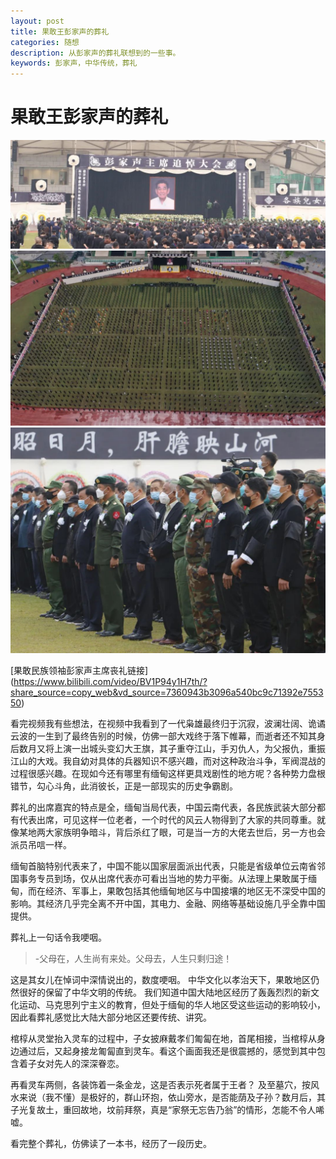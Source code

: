 ```yaml
---
layout: post
title: 果敢王彭家声的葬礼
categories: 随想
description: 从彭家声的葬礼联想到的一些事。
keywords: 彭家声，中华传统，葬礼
---
```

# 果敢王彭家声的葬礼
![](/images/posts/shuibi/pjs1.jpg)
![](/images/posts/shuibi/pjs2.jpg)
![](/images/posts/shuibi/pjs3.jpg)

[果敢民族领袖彭家声主席丧礼链接] (https://www.bilibili.com/video/BV1P94y1H7th/?share_source=copy_web&vd_source=7360943b3096a540bc9c71392e755350)

看完视频我有些想法，在视频中我看到了一代枭雄最终归于沉寂，波澜壮阔、诡谲云波的一生到了最终告别的时候，仿佛一部大戏终于落下帷幕，而逝者还不知其身后数月又将上演一出城头变幻大王旗，其子重夺江山，手刃仇人，为父报仇，重振江山的大戏。我自幼对具体的兵器知识不感兴趣，而对这种政治斗争，军阀混战的过程很感兴趣。在现如今还有哪里有缅甸这样更具戏剧性的地方呢？各种势力盘根错节，勾心斗角，此消彼长，正是一部现实的历史争霸剧。

葬礼的出席嘉宾的特点是全，缅甸当局代表，中国云南代表，各民族武装大部分都有代表出席，可见这样一位老者，一个时代的风云人物得到了大家的共同尊重。就像某地两大家族明争暗斗，背后杀红了眼，可是当一方的大佬去世后，另一方也会派员吊唁一样。

缅甸首脑特别代表来了，中国不能以国家层面派出代表，只能是省级单位云南省邻国事务专员到场，仅从出席代表亦可看出当地的势力平衡。从法理上果敢属于缅甸，而在经济、军事上，果敢包括其他缅甸地区与中国接壤的地区无不深受中国的影响。其经济几乎完全离不开中国，其电力、金融、网络等基础设施几乎全靠中国提供。

葬礼上一句话令我哽咽。
> -父母在，人生尚有来处。父母去，人生只剩归途！

这是其女儿在悼词中深情说出的，数度哽咽。
中华文化以孝治天下，果敢地区仍然很好的保留了中华文明的传统。
我们知道中国大陆地区经历了轰轰烈烈的新文化运动、马克思列宁主义的教育，但处于缅甸的华人地区受这些运动的影响较小，因此看葬礼感觉比大陆大部分地区还要传统、讲究。

棺椁从灵堂抬入灵车的过程中，子女披麻戴孝们匍匐在地，首尾相接，当棺椁从身边通过后，又起身接龙匍匐直到灵车。看这个画面我还是很震撼的，感觉到其中包含着子女对先人的深深眷恋。

再看灵车两侧，各装饰着一条金龙，这是否表示死者属于王者？
及至墓穴，按风水来说（我不懂）是极好的，群山环抱，依山旁水，是否能荫及子孙？数月后，其子光复故土，重回故地，坟前拜祭，真是“家祭无忘告乃翁”的情形，怎能不令人唏嘘。

看完整个葬礼，仿佛读了一本书，经历了一段历史。
